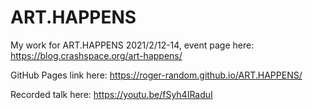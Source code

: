 # ART.HAPPENS
My work for ART.HAPPENS 2021/2/12-14, event page here: https://blog.crashspace.org/art-happens/

GitHub Pages link here: https://roger-random.github.io/ART.HAPPENS/

Recorded talk here: https://youtu.be/fSyh4IRaduI
